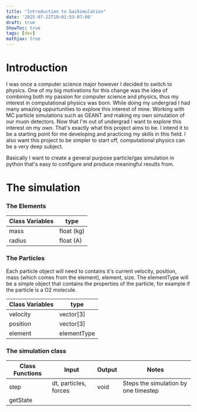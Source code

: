 ```yaml
---
title: "Introduction to GasSimulation"
date: '2025-07-22T19:01:53-07:00'
draft: true 
ShowToc: true
tags: [dev]
mathjax: true
---
```


# Introduction

I was once a computer science major however I decided to switch to physics. One of my big motivations for this change was the idea of combining both my passion for computer science and physics, thus my interest in computational physics was born. While doing my undergrad I had many amazing oppurtunities to explore this interest of mine. Working with MC particle simulations such as GEANT and making my own simulation of our muon detectors. Now that I'm out of undergrad I want to explore this interest on my own. That's exactly what this project aims to be. I intend it to be a starting point for me developing and practicing my skills in this field. I also want this project to be simpler to start off, computational physics can be a very deep subject. 

Basically I want to create a general purpose particle/gas simulation in python that's easy to configure and produce meaningful results from. 

# The simulation

### The Elements

| Class Variables | type |
| --------------- | ---- |
| mass        | float (kg)|
| radius        | float (A)|

### The Particles

Each particle object will need to contains it's current velocity, position, mass (which comes from the element), element, size. The elementType will be a simple object that contains the properties of the particle, for example if the particle is a O2 molecule. 

| Class Variables | type |
| --------------- | ---- |
| velocity        | vector[3] |
| position        | vector[3] |
| element         | elementType |

### The simulation class

| Class Functions | Input | Output | Notes |
| --------------- | ----- |------ | ----- |
| step            | dt, particles, forces | void   | Steps the simulation by one timestep |
| getState
